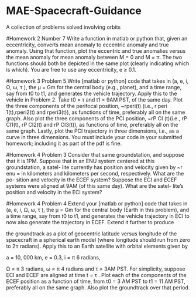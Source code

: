 # MAE-Spacecraft-Guidance
A collection of problems solved involving orbits 

#Homework 2 Number 7
Write a function in matlab or python that, given an eccentricity,
converts mean anomaly to eccentric anomaly and true anomaly. Using
that function, plot the eccentric and true anomalies versus the mean
anomaly for mean anomaly between M = 0 and M = π. The two
functions should both be depicted in the same plot (clearly indicating
which is which). You are free to use any eccentricity, e ≥ 0.1.

#Homework 3 Problem 5
Write [matlab or python] code that takes in (a, e, i, Ω, ω, τ ), the
μ = Gm for the central body (e.g., planet), and a time range, say from
t0 to t1, and generates the vehicle trajectory. Apply this to the vehicle
in Problem 2. Take t0 = τ and t1 = 9AM PST, of the same day. Plot
the three components of the perifocal position, ~rperi(t) (i.e., r
peri 1(t),rperi2(t) and rperi3(t)), as functions of time, preferably all on the same
graph. Also plot the three components of the PCI position, ~rP CI (t)(i.e., rP CI1(t), rP CI2(t) and rP CI3(t)), as functions of time, preferably all
on the same graph. Lastly, plot the PCI trajectory in three dimensions,
i.e., as a curve in three dimensions. You must include your code in your
submitted homework; including it as part of the pdf is fine.

#Homework 4 Problem 3
Consider that same groundstation, and suppose that it is 1PM.
Suppose that in an ENU system centered at this groundstation, a satel-
lite currently has position and velocity given by
~r enu =
in kilometers and kilometers per second, respectively. What are the po-
sition and velocity in the ECEF system? Suppose the ECI and ECEF
systems were aligned at 9AM (of this same day). What are the satel-
lite’s position and velocity in the ECI system?

#Homework 4 Problem 4
Extend your [matlab or python] code that takes in (a, e, i, Ω, ω, τ ),
the μ = Gm for the central body (Earth in this problem), and a time
range, say from t0 to t1, and generates the vehicle trajectory in ECI to
now also generate the trajectory in ECEF. Extend it further to produce

the groundtrack as a plot of geocentric latitude versus longitude of
the spacecraft in a spherical earth model (where longitude should run
from zero to 2π radians). Apply this to an Earth satellite with orbital
elements given by

a = 10, 000 km, e = 0.3, i =
π
6
radians,

Ω = π
3
radians, ω =
π
4
radians and τ = 3AM PST.
For simplicity, suppose ECI and ECEF are aligned at time t = τ . Plot
each of the components of the ECEF position as a function of time,
from t0 = 3 AM PST to t1 = 11 AM PST, preferably all on the same
graph. Also plot the groundtrack over that period.

